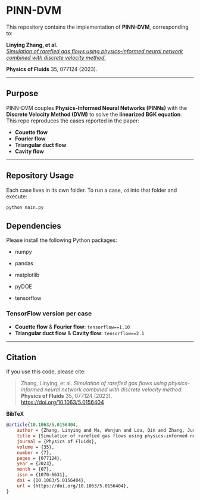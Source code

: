 # PINN-DVM

This repository contains the implementation of **PINN-DVM**, corresponding to:

**Linying Zhang, et al.**  
[*Simulation of rarefied gas flows using physics-informed neural network combined with discrete velocity method.*](https://doi.org/10.1063/5.0156404)

**Physics of Fluids** 35, 077124 (2023).  

---

## Purpose

PINN-DVM couples **Physics-Informed Neural Networks (PINNs)** with the **Discrete Velocity Method (DVM)** to solve the **linearized BGK equation**.  
This repo reproduces the cases reported in the paper:
- **Couette flow**
- **Fourier flow**
- **Triangular duct flow**
- **Cavity flow**

---

## Repository Usage

Each case lives in its own folder. To run a case, `cd` into that folder and execute:

```bash
python main.py
```

## Dependencies

Please install the following Python packages:

- numpy

- pandas

- matplotlib

- pyDOE

- tensorflow

### TensorFlow version per case
- **Couette flow** & **Fourier flow**: `tensorflow==1.10`  
- **Triangular duct flow** & **Cavity flow**: `tensorflow==2.1`

---

## Citation

If you use this code, please cite:

> Zhang, Linying, et al. *Simulation of rarefied gas flows using physics-informed neural network combined with discrete velocity method.* **Physics of Fluids** 35, 077124 (2023). https://doi.org/10.1063/5.0156404

**BibTeX**
```bibtex
@article{10.1063/5.0156404,
    author = {Zhang, Linying and Ma, Wenjun and Lou, Qin and Zhang, Jun},
    title = {Simulation of rarefied gas flows using physics-informed neural network combined with discrete velocity method},
    journal = {Physics of Fluids},
    volume = {35},
    number = {7},
    pages = {077124},
    year = {2023},
    month = {07},
    issn = {1070-6631},
    doi = {10.1063/5.0156404},
    url = {https://doi.org/10.1063/5.0156404},
}
```
